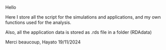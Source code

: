 
Hello

Here I store all the script for the simulations and applications, and my own functions used for the analysis. 

Also, all the application data is stored as .rds file in a folder (RDAdata)

Merci beaucoup,
Hayato 
19/11/2024
